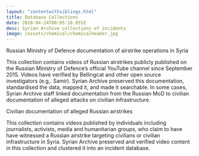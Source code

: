 ```yaml
---
layout: "contentwithsiblings.html"
title: Database Collections
date: 2018-04-24T00:05:18.055Z
desc: Syrian Archive collections of incidents
image: /assets/chemical/chemicalheader.jpg
---
```


Russian Ministry of Defence documentation of  airstrike operations in Syria

This collection contains videos of Russian airstrikes publicly published on the Russian Ministry of Defence’s official YouTube channel since September 2015. Videos have verified by Bellingcat and other open source investigators (e.g,. Samir). Syrian Archive preserved this documentation, standardised the data, mapped it, and made it searchable. In some cases, Syrian Archive staff linked documentation from the Russian MoD to civilian documentation of alleged attacks on civilian infrastructure.

Civilian documentation of alleged Russian airstrikes

This collection contains videos published by individuals including journalists, activists, media and humanitarian groups, who claim to have have witnessed a Russian airstrike targeting civilians or civilian infrastructure in Syria. Syrian Archive preserved and verified video content in this collection and clustered it into an incident database.
